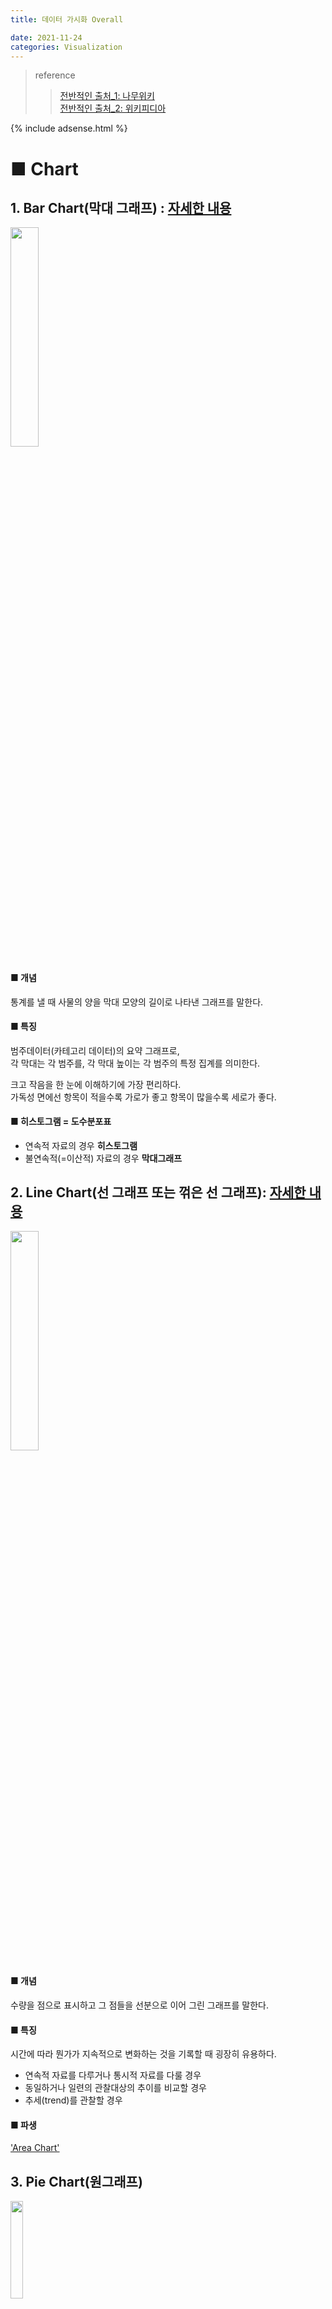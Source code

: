 ```yaml
---
title: 데이터 가시화 Overall

date: 2021-11-24
categories: Visualization
---
```


> reference
>> [전반적인 출처_1: 나무위키](https://namu.wiki/w/%EB%82%98%EB%AC%B4%EC%9C%84%ED%82%A4:%EB%8C%80%EB%AC%B8)<br>
>> [전반적인 출처_2: 위키피디아](https://en.wikipedia.org/wiki/Main_Page)


{% include adsense.html %}

# ■ Chart

## 1. Bar Chart(막대 그래프) : [자세한 내용](https://tododata101.github.io/visualization/Bar+chart-python/)
<img src="https://w.namu.la/s/8aaa18bc88d474bafc366ce88dd070b2f5341506a46eadd4aa91949dba4b6a8f07abcb8b4fce1ff429ac864886e68fc80b25895e3e4eaf5f32ac40f600b22b3f722aeeb1f9cd31bea467293736d5d6af2b056d1f440f2c66bd8b6b3afa83dcdc"  width='30%' height='30%'>

#### ■ 개념
통계를 낼 때 사물의 양을 막대 모양의 길이로 나타낸 그래프를 말한다. <br>
#### ■ 특징
범주데이터(카테고리 데이터)의 요약 그래프로, <br>
각 막대는 각 범주를, 각 막대 높이는 각 범주의 특정 집계를 의미한다.

크고 작음을 한 눈에 이해하기에 가장 편리하다. <br>
가독성 면에선 항목이 적을수록 가로가 좋고 항목이 많을수록 세로가 좋다.
#### ■ 히스토그램 = 도수분포표
- 연속적 자료의 경우 **히스토그램**
- 불연속적(=이산적) 자료의 경우 **막대그래프**


## 2. Line Chart(선 그래프 또는 꺾은 선 그래프): [자세한 내용](https://github.com/tododata101/tododata101.github.io/blob/master/_posts/2021-11-28-Line%2Bchart-python.md)
<img src="https://ww.namu.la/s/663e867864f5d6cd1e2f1db1035d251f946a8849f9a7e3b2f14e1b7c8db813556729684fb01fb2cb5cf0850de5e6368f2283c6eff1e61f5ecfdef124f79a320d9b7cb90bbccbea4bcfa42300e2351752fc06860977e49959f685bacd5864ff1d"  width='30%' height='30%'>

#### ■ 개념
수량을 점으로 표시하고 그 점들을 선분으로 이어 그린 그래프를 말한다.<br>
#### ■ 특징
시간에 따라 뭔가가 지속적으로 변화하는 것을 기록할 때 굉장히 유용하다.<br>
- 연속적 자료를 다루거나 통시적 자료를 다룰 경우
- 동일하거나 일련의 관찰대상의 추이를 비교할 경우
- 추세(trend)를 관찰할 경우
 
#### ■ 파생 
['Area Chart'](https://en.wikipedia.org/wiki/Area_chart)

## 3. Pie Chart(원그래프)
<img src="https://upload.wikimedia.org/wikipedia/commons/thumb/d/db/English_dialects1997.svg/440px-English_dialects1997.svg.png"  width='20%' height='20%'>

#### ■ 개념
전체에 대한 각 항목의 비율을 원 모양으로 나타낸 그래프다.<br>

#### ■ 특징
전체에 대한 부분의 비율을 한 눈에 알 수 있기 때문에 비율을 나타낼 때 편리하다. 

## 4. Scatter Plot(산점도 그래프)
<img src="https://upload.wikimedia.org/wikipedia/ko/thumb/8/8a/Scatter_plot.png/480px-Scatter_plot.png"  width='20%' height='20%'>

#### ■ 개념
가로축(X축)과 세로축(Y축)을 설정한 좌표평면 상에서 각각의 관찰값들을 점이나 X 문자로 표시하는 방식.<br>
좌표상의 점(點)들을 표시함으로써 **두 개 변수 간의 관계**를 나타내는 그래프 방법이다. <br>
*두 축이 의미하는 바가 무엇인지부터 확실하게 정의되어야 한다.*

#### ■ 특징
- 강도파악: **상관관계** <br>
강한 음(양)의 관계인지, 약한 음(양)의 관계인지 파악

- 모형의 적합성: **회귀적합선**<br>
좌표상의 점이 회귀적합선에 인접하면<br>
모형이 데이터에 적합하여,해당 모형에 대한 회귀 방정식을 사용하여 데이터 설명 가능.

- 이상치(outlier)<br>
고립된 점이 이상치를 나타내며,<br>
결과에 큰 영향을 끼칠 수 있으니 원인 식별 후 제거 등의 액션이 필요.


## 5. Bubble Chart 

#### ■ 개념
X축, Y축, Bubble, 이렇게 3지표를 한 좌표에 나타내는 그래프<br>
Scatter Plot의 파생 그래프이기도 함.

#### ■ 특징(예시)
X축: 폭력 사건 수<br>
Y축: 재물 도난 사건 수<br>
Bubble 크기 : 빈곤 수준 이하의 주 거주자의 비율<br>
<img src="https://upload.wikimedia.org/wikipedia/commons/thumb/a/a0/Bubble_Chart_of_Crime_versus_Poverty_in_50_states.jpg/580px-Bubble_Chart_of_Crime_versus_Poverty_in_50_states.jpg"  width='50%' height='50%'>

추세에 따르면 빈곤 수준 이하의 인구 비율이 높은 주에서 범죄율이 더 높음

## 6. Radar Chart
<img src="https://upload.wikimedia.org/wikipedia/commons/2/26/Radar_chart.JPG"  width='20%' height='20%'>

#### ■ 개념
어떤 측정 목표에 대한 평가항목이 여러 개일 때 항목 수에 따라 원을 같은 간격으로 나누고, <br>
중심으로부터 일정 간격으로 동심으로 척도를 재는 칸을 나누어 <br>
각 평가항목의 정량화된 점수에 따라 그 위치에 점을 찍고 <br>
평가항목간 점을 이어 선으로 만들어 항목 간 균형을 한눈에 볼 수 있도록 해주는 도표

#### ■ 특징
여러 측정 목표를 함께 겹쳐 놓아<br>
각 항목 간 비율뿐만 아니라 균형과 경향을 직관적으로 알 수 있어 편리하다.<br>

*꺾은 선 그래프의 파생*

## 7. Tree Map
<img src="https://support.content.office.net/ko-kr/media/b3bfff05-380e-4dd9-b49b-7a2bfd128870.png"  width='20%' height='20%'>

#### ■ 개념
데이터를 중첩된 사각형으로 표시하는 그래프<br>
차원을 사용하여 트리맵의 구조를 정의하고 측정값을 사용하여 개별 사각형의 크기 또는 색상을 정의. 

#### ■ 특징
계층 구조 데이터를 활용하고 시각화하기에 적합하다.

## 8. Heat Map
<img src="https://raw.githubusercontent.com/tododata101/tododata101.github.io/master/_posts/beforepost/heatmap.png"  width='20%' height='20%'>

#### ■ 개념
색상으로 표현할 수 있는 다양한 정보를 일정한 이미지 위에 열분포 형태의 비주얼한 그래픽으로 출력

#### ■ 특징
단순한 숫자나열로 파악하기 어려운 내용을<br>
색상을 통한 시각화로 파악하기 쉽게 할 수 있는 장점이 있음

# ■ Plot

## 1. Box Plot (상자 그림 or 상자 수염 그림)
<img src="https://wikidocs.net/images/page/141959/box_plot_00.png"  width='20%' height='20%'>

#### ■ 개념
기술 통계학에서 수치적 자료를 표현하는 그래프로,<br>
통계량인 5가지 요약 수치를 표현한다.(4분위 혹은 백분위를 표현하는 데에 적합)<br>
이상치는 점으로 나타난다.

> 5가지 요약 수치
>> - 최솟값: Q0 혹은 0% (Whisker 수염)
>> - 제 1사분위: Q1 혹은 25%
>> - 중앙값: Q2 혹은 50%
>> - 제 3사분위: Q3 혹은 75%
>> - 최댓값: Q4 혹은 100% (Whisker 수염)

<img src="https://t1.daumcdn.net/cfile/tistory/2532913754A7F38938"  width='30%' height='30%'>


> 기타 용어
>> 4분위 범위 수(IQR) : Q3 - Q1

#### ■ 특징
여러 그룹 또는 데이터 세트 사이의 분포를 비교할 때 유용함.


# ■ Map

## 1. Map
<img src="https://help.tableau.com/current/pro/desktop/en-us/Img/maps_symbol6.png"  width='30%' height='30%'>

[referece: Tableau](https://help.tableau.com/current/pro/desktop/en-us/maps_howto_simple.htm)

지리적 배경에 항목을 표시하는 그래프


# ■ Further

## 1. Cohort(코호트)

<img src="https://lh3.googleusercontent.com/18l3K_nW39zpj2VkkwqI1szd4ShqzuBAuMxfS3Ut04mv_d7BHlYQAkwXSdodRgzwEA=w700-rwa"  width='30%' height='30%'>

[reference: Google Analytics](https://support.google.com/analytics/answer/6074676?hl=en#zippy=%2Cin-this-article)

#### ■ 개념
데이터를 관련 그룹으로 나누는 일종의 행동 분석으로 코호트는 각 그룹을 의미. <br>
각 그룹은 정의된 시간 범위 내에서 공통된 특성이나 경험을 공유하여<br>
각 그룹 별 라이프사이클 패턴을 이해할 수 있음.

#### ■ 특징
모바일/웹 사용자 분석에 있어 <br>
**‘사용자 유지율(=retention)’** 지표 분석에 유용히 쓰임.

> **사용자 유지율**<br>
> 사용자가 서비스에 얼마나 잘 정착했는지를 의미<br>
>> - 사이트에 얼마나 다시 방문하였는지
>> - 얼마나 다시 상품을 재구매하였는지 

## 2. Sankey Diagram (생키 다이어그램)
<img src="https://upload.wikimedia.org/wikipedia/commons/thumb/2/29/Earth_heat_balance_Sankey_diagram.svg/580px-Earth_heat_balance_Sankey_diagram.svg.png"  width='30%' height='30%'>

#### ■ 개념
흐름(Flow) 다이어그램의 한 종류로서<br>
그 화살표의 너비로 흐름의 양을 비율적으로 보여준다.

#### ■ 특징
주로 어떤 프로세스에서 에너지, 연료, 비용의 움직임을 시각화하는 데에 사용된다. <br>
<br>
또한, 시스템 내에서 주된 이동이나 흐름을 시각적으로 강조하며 <br>
이는 어떤 항목의 기여도가 가장 높은지 찾는 데에 효과적이다.

## 3. Funnel Diagram (깔대기형 차트)
<img src="https://d9p7civm2914u.cloudfront.net/wp-content/uploads/2020/09/marketing-funnel-diagram-copy.png"  width='30%' height='30%'>

[reference: skyword](https://www.skyword.com/contentstandard/how-the-marketing-funnel-works-from-top-to-bottom/)

#### ■ 개념
각 단계의 수치 및 비율을 표시하는 그래프로 누적 백분율 막대형 차트와 유사.<br>
주로, 고객의 구매까지의 여정을 이해하는 마케팅 퍼널로 이용됨

#### ■ 마케팅 퍼널
고객이 유입되고 전환(구매)로 이르는 단계를 수치하고 이해함.

- Awareness: Lead(잠재고객) 생성
- Interest: Lead 육성
- Consideration: Lead 육성
- Intent: Lead 육성
- Evaluation: 판매
- Purchase: 판매


## 4. Word Cloud(워드 클라우드)

<img src="https://upload.wikimedia.org/wikipedia/commons/thumb/9/9e/Foundation-l_word_cloud_without_headers_and_quotes.png/440px-Foundation-l_word_cloud_without_headers_and_quotes.png"  width='30%' height='30%'>

#### ■ 개념
키워드 시각화 그래프로, 키워드의 중요도는 글꼴 크기나 색상으로 표시됨.

#### ■ 특징
더 큰 용어는 더 큰 무게를 의미하여, 각 용어의 상대적 중요성을 결정하는 데 유용.

## 5. Sunburst chart(선버스트 차트)

<img src="https://support.content.office.net/ko-kr/media/eb234cf8-1004-49bc-bfee-a50602ac492a.png"  width='30%' height='30%'>

[reference: microsoft](https://support.microsoft.com/ko-kr/office/%EC%97%90-%EC%84%A0%EB%B2%84%EC%8A%A4%ED%8A%B8-%EC%B0%A8%ED%8A%B8%EB%A5%BC-office-4a127977-62cd-4c11-b8c7-65b84a358e0c)

#### ■ 개념

계층 구조 데이터를 표시하는 데 적합함.<br>
- 하나의 고리 또는 원: 계층 구조의 각 수준
- 가장 안쪽에 있는 원: 계층 구조의 가장 높은 수준

#### ■ 트리맵 차트와의 비교

- Sunburst chart: 하나의 고리가 어떤 요소로 구성되어 있는지 시각화.
- 트리맵 차트: 상대적 크기 비교에 적합.

## 6. Gantt Chart
<img src="https://upload.wikimedia.org/wikipedia/commons/thumb/e/e2/GanttChartAnatomy.png/600px-GanttChartAnatomy.png"  width='30%' height='30%'>

#### ■ 개념
프로젝트 일정관리를 위한 바(bar)형태의 도구 <br>
각 업무별로 일정의 시작과 끝을 그래픽으로 표시하여 전체 일정을 한눈에 볼 수 있고 <br>
각 업무(activities) 사이의 관계를 나타낼 수 있음




